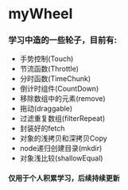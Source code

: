 # myWheel

### 学习中造的一些轮子，目前有:

- 手势控制(Touch)
- 节流函数(Throttle)
- 分时函数(TimeChunk)
- 倒计时组件(CountDown)
- 移除数组中的元素(remove)
- 拖动(draggable)
- 过滤重复数组(filterRepeat)
- 封装好的fetch
- 对象的浅拷贝和深拷贝Copy
- node递归创建目录(mkdir)
- 对象浅比较(shallowEqual)

#### 仅用于个人积累学习，后续持续更新

